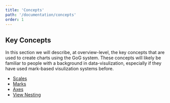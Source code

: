 ```yaml
---
title: 'Concepts'
path: '/documentation/concepts'
order: 1
---
```


## Key Concepts

In this section we will describe, at overview-level, the key concepts that are used to create charts using the GoG system. These concepts will likely be familiar to people with a background in data-visulization, especially if they have used mark-based visulization systems before.

* [Scales](/documentation/concepts/scales)
* [Marks](/documentation/concepts/marks)
* [Axes](/documentation/concepts/axes)
* [View Nesting](/documentation/concepts/view_nesting)